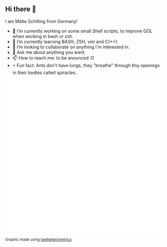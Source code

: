 <!--
**RENoMafex/RENoMafex** is a ✨ _special_ ✨ repository because its `README.md` (this file) appears on your GitHub profile.

Here are some ideas to get you started:

- 🔭 I’m currently working on ...
- 🌱 I’m currently learning ...
- 👯 I’m looking to collaborate on ...
- 🤔 I’m looking for help with ...
- 💬 Ask me about ...
- 📫 How to reach me: ...
- 😄 Pronouns: ...
- ⚡ Fun fact: ...
-->



## Hi there 👋
I am Malte Schilling from Germany!

- 🔭 I’m currently working on some small Shell scripts, to improve QOL when working in bash or zsh.
- 🌱 I’m currently learning BASH, ZSH, vim and C(++).
- 👯 I’m looking to collaborate on anything i'm interested in.
- 💬 Ask me about anything you want.
- 📫 How to reach me: to be anounced :D 
- ⚡ Fun fact: Ants don't have lungs, they "breathe" through tiny openings in their bodies called spiracles.

![Metrics](/github-metrics.svg)

<sup>Graphic made using [lowlighter/metrics](https://github.com/lowlighter/metrics)</sup>
